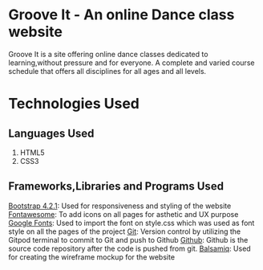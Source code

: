 # Groove It - An online Dance class website
Groove It is a site offering online dance classes dedicated to learning,without pressure and for everyone. A complete and varied course schedule that offers all disciplines for all ages and all levels.
# Technologies Used
## Languages Used
1. HTML5
2. CSS3
## Frameworks,Libraries and Programs Used
[Bootstrap 4.2.1](https://getbootstrap.com/docs/4.2/getting-started/introduction/):
Used for responsiveness and styling of the website
[Fontawesome](https://fontawesome.com/v5.15/icons?d=gallery&p=2&q=facebook&m=free):
To add icons on all pages for asthetic and UX purpose
[Google Fonts](https://fonts.google.com/):
Used to import the font on style.css which was used as font style on all the pages of the project
[Git](https://git-scm.com/docs):
Version control by utilizing the Gitpod terminal to commit to Git and push to Github
[Github](https://github.com/):
Github is the source code repository after the code is pushed from git.
[Balsamiq](https://balsamiq.com/wireframes/desktop/#):
Used for creating the wireframe mockup for the website